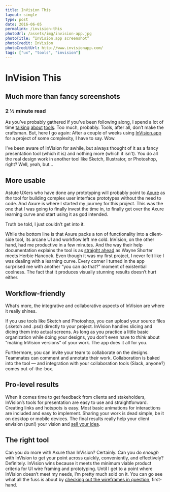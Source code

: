 ```yaml
---
title: InVision This
layout: single
type: post
date: 2016-06-05
permalink: /invision-this
photoUrl: /assets/img/invision-app.jpg
photoTitle: “InVision.app screenshot”
photoCredit: InVision
photoCreditUrl: http://www.invisionapp.com/
tags: ["ux", "tools", "invision"]
---
```


# InVision This

## Much more than fancy screenshots

### 2 &frac12; minute read

As you’ve probably gathered if you’ve been following along, I spend a lot of time [talking][1] [about][2] [tools][3]. Too much, probably. Tools, after all, don’t make the craftsman. But, here I go again: After a couple of weeks using [InVision.app][4] for a project of some complexity, I have to say. Wow.

I’ve been aware of InVision for awhile, but always thought of it as a fancy presentation tool (which it is) and nothing more (which it isn’t). You do all the real design work in another tool like Sketch, Illustrator, or Photoshop, right? Well, yeah, but…

## More usable

Astute UXers who have done any prototyping will probably point to [Axure][5] as *the* tool for building complex user interface prototypes without the need to code. And Axure is where I started my journey for this project. This was the one that I was going to finally invest the time in, to finally get over the Axure learning curve and start using it as god intended.

Truth be told, I just couldn’t get into it.

While the bottom line is that Axure packs a ton of functionality into a client-side tool, its arcane UI and workflow left me cold. InVision, on the other hand, had me productive in a few minutes. And the way their help documentation explains the tool is as [straight ahead][6] as Wayne Shorter meets Herbie Hancock. Even though it was my first project, I never felt like I was dealing with a learning curve. Every corner I turned in the app surprised me with another “you can *do* that?” moment of existential coolness. The fact that it produces visually stunning results doesn’t hurt either.

## Workflow-friendly

What’s more, the integrative and collaborative aspects of InVision are where it really shines.

If you use tools like Sketch and Photoshop, you can upload your source files (.sketch and .psd) directly to your project. InVision handles slicing and dicing them into actual screens. As long as you practice a little basic organization while doing your designs, you don’t even have to *think* about “making InVision versions” of your work. The app does it all for you.

Furthermore, you can invite your team to collaborate on the designs. Teammates can comment and annotate their work. Collaboration is baked into the tool — and integration with your collaboration tools (Slack, anyone?) comes out-of-the-box.

## Pro-level results

When it comes time to get feedback from clients and stakeholders, InVision’s tools for presentation are easy to use and straightforward. Creating links and hotspots is easy. Most basic animations for interactions are included and easy to implement. Sharing your work is dead simple, be it on desktop or mobile devices. The final results really help your client envision (pun!) your vision and [sell your idea][7].

## The right tool

Can you do more with Axure than InVision? Certainly. Can you do *enough* with InVision to get your point across quickly, conveniently, and effectively? Definitely. InVision wins because it meets the minimum viable product criteria for UI wire framing and prototyping. Until I get to a point where InVision doesn’t meet my needs, I’m pretty much sold on it. You can go see what all the fuss is about by [checking out the wireframes in question][8], first-hand.

[1]:	/omg-cms
[2]:	know-your-tools
[3]:	fidelity
[4]:	http://www.invisionapp.com/ "InVision.app"
[5]:	http://www.axure.com/ "Axure Software"
[6]:	https://www.youtube.com/watch?v=VPGcpm3v1sU "It's a jazz reference..."
[7]:	/fidelity
[8]:	https://invis.io/3Y7ICRIEM "A sample InVision app wireframe collection"